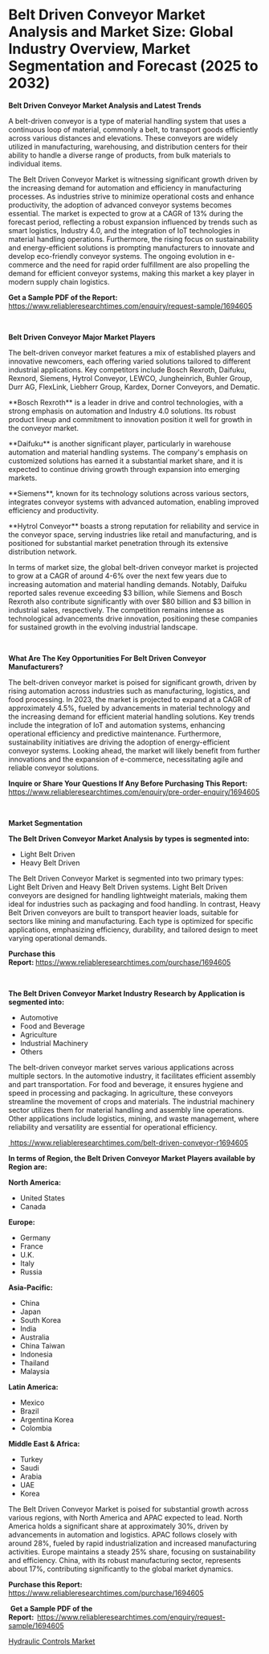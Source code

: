 <p><h1>Belt Driven Conveyor Market Analysis and Market Size: Global Industry Overview, Market Segmentation and Forecast (2025 to 2032)</h1></p><p><strong>Belt Driven Conveyor Market Analysis and Latest Trends</strong></p>
<p><p>A belt-driven conveyor is a type of material handling system that uses a continuous loop of material, commonly a belt, to transport goods efficiently across various distances and elevations. These conveyors are widely utilized in manufacturing, warehousing, and distribution centers for their ability to handle a diverse range of products, from bulk materials to individual items.</p><p>The Belt Driven Conveyor Market is witnessing significant growth driven by the increasing demand for automation and efficiency in manufacturing processes. As industries strive to minimize operational costs and enhance productivity, the adoption of advanced conveyor systems becomes essential. The market is expected to grow at a CAGR of 13% during the forecast period, reflecting a robust expansion influenced by trends such as smart logistics, Industry 4.0, and the integration of IoT technologies in material handling operations. Furthermore, the rising focus on sustainability and energy-efficient solutions is prompting manufacturers to innovate and develop eco-friendly conveyor systems. The ongoing evolution in e-commerce and the need for rapid order fulfillment are also propelling the demand for efficient conveyor systems, making this market a key player in modern supply chain logistics.</p></p>
<p><strong>Get a Sample PDF of the Report:&nbsp;</strong> <a href="https://www.reliableresearchtimes.com/enquiry/request-sample/1694605?utm_campaign=2207&utm_medium=2&utm_source=Github&utm_content=ia&utm_term=25032025&utm_id=belt-driven-conveyor">https://www.reliableresearchtimes.com/enquiry/request-sample/1694605</a></p>
<p>&nbsp;</p>
<p><strong>Belt Driven Conveyor Major Market Players</strong></p>
<p><p>The belt-driven conveyor market features a mix of established players and innovative newcomers, each offering varied solutions tailored to different industrial applications. Key competitors include Bosch Rexroth, Daifuku, Rexnord, Siemens, Hytrol Conveyor, LEWCO, Jungheinrich, Buhler Group, Durr AG, FlexLink, Liebherr Group, Kardex, Dorner Conveyors, and Dematic.</p><p>**Bosch Rexroth** is a leader in drive and control technologies, with a strong emphasis on automation and Industry 4.0 solutions. Its robust product lineup and commitment to innovation position it well for growth in the conveyor market.</p><p>**Daifuku** is another significant player, particularly in warehouse automation and material handling systems. The company's emphasis on customized solutions has earned it a substantial market share, and it is expected to continue driving growth through expansion into emerging markets.</p><p>**Siemens**, known for its technology solutions across various sectors, integrates conveyor systems with advanced automation, enabling improved efficiency and productivity.</p><p>**Hytrol Conveyor** boasts a strong reputation for reliability and service in the conveyor space, serving industries like retail and manufacturing, and is positioned for substantial market penetration through its extensive distribution network.</p><p>In terms of market size, the global belt-driven conveyor market is projected to grow at a CAGR of around 4-6% over the next few years due to increasing automation and material handling demands. Notably, Daifuku reported sales revenue exceeding $3 billion, while Siemens and Bosch Rexroth also contribute significantly with over $80 billion and $3 billion in industrial sales, respectively. The competition remains intense as technological advancements drive innovation, positioning these companies for sustained growth in the evolving industrial landscape.</p></p>
<p>&nbsp;</p>
<p><strong>What Are The Key Opportunities For Belt Driven Conveyor Manufacturers?</strong></p>
<p><p>The belt-driven conveyor market is poised for significant growth, driven by rising automation across industries such as manufacturing, logistics, and food processing. In 2023, the market is projected to expand at a CAGR of approximately 4.5%, fueled by advancements in material technology and the increasing demand for efficient material handling solutions. Key trends include the integration of IoT and automation systems, enhancing operational efficiency and predictive maintenance. Furthermore, sustainability initiatives are driving the adoption of energy-efficient conveyor systems. Looking ahead, the market will likely benefit from further innovations and the expansion of e-commerce, necessitating agile and reliable conveyor solutions.</p></p>
<p><strong>Inquire or Share Your Questions If Any Before Purchasing This Report:</strong> <a href="https://www.reliableresearchtimes.com/enquiry/pre-order-enquiry/1694605?utm_campaign=2207&utm_medium=2&utm_source=Github&utm_content=ia&utm_term=25032025&utm_id=belt-driven-conveyor">https://www.reliableresearchtimes.com/enquiry/pre-order-enquiry/1694605</a></p>
<p>&nbsp;</p>
<p><strong>Market Segmentation</strong></p>
<p><strong>The Belt Driven Conveyor Market Analysis by types is segmented into:</strong></p>
<p><ul><li>Light Belt Driven</li><li>Heavy Belt Driven</li></ul></p>
<p><p>The Belt Driven Conveyor Market is segmented into two primary types: Light Belt Driven and Heavy Belt Driven systems. Light Belt Driven conveyors are designed for handling lightweight materials, making them ideal for industries such as packaging and food handling. In contrast, Heavy Belt Driven conveyors are built to transport heavier loads, suitable for sectors like mining and manufacturing. Each type is optimized for specific applications, emphasizing efficiency, durability, and tailored design to meet varying operational demands.</p></p>
<p><strong>Purchase this Report:&nbsp;</strong><a href="https://www.reliableresearchtimes.com/purchase/1694605?utm_campaign=2207&utm_medium=2&utm_source=Github&utm_content=ia&utm_term=25032025&utm_id=belt-driven-conveyor">https://www.reliableresearchtimes.com/purchase/1694605</a></p>
<p>&nbsp;</p>
<p><strong>The Belt Driven Conveyor Market Industry Research by Application is segmented into:</strong></p>
<p><ul><li>Automotive</li><li>Food and Beverage</li><li>Agriculture</li><li>Industrial Machinery</li><li>Others</li></ul></p>
<p><p>The belt-driven conveyor market serves various applications across multiple sectors. In the automotive industry, it facilitates efficient assembly and part transportation. For food and beverage, it ensures hygiene and speed in processing and packaging. In agriculture, these conveyors streamline the movement of crops and materials. The industrial machinery sector utilizes them for material handling and assembly line operations. Other applications include logistics, mining, and waste management, where reliability and versatility are essential for operational efficiency.</p></p>
<p><a href="https://www.reliableresearchtimes.com/belt-driven-conveyor-r1694605?utm_campaign=2207&utm_medium=2&utm_source=Github&utm_content=ia&utm_term=25032025&utm_id=belt-driven-conveyor">&nbsp;https://www.reliableresearchtimes.com/belt-driven-conveyor-r1694605</a></p>
<p><strong>In terms of Region, the Belt Driven Conveyor Market Players available by Region are:</strong></p>
<p>
    <p> <strong> North America: </strong>
        <ul>
            <li>United States</li>
            <li>Canada</li>
        </ul>
        </p> 
    <p> <strong> Europe: </strong>
        <ul>
            <li>Germany</li>
            <li>France</li>
            <li>U.K.</li>
            <li>Italy</li>
            <li>Russia</li>
        </ul>
        </p> 
    <p> <strong> Asia-Pacific: </strong>
        <ul>
            <li>China</li>
            <li>Japan</li>
            <li>South Korea</li>
            <li>India</li>
            <li>Australia</li>
            <li>China Taiwan</li>
            <li>Indonesia</li>
            <li>Thailand</li>
            <li>Malaysia</li>
        </ul>
        </p> 
    <p> <strong> Latin America: </strong>
        <ul>
            <li>Mexico</li>
            <li>Brazil</li>
            <li>Argentina Korea</li>
            <li>Colombia</li>
        </ul>
        </p> 
    <p> <strong> Middle East & Africa: </strong>
        <ul>
            <li>Turkey</li>
            <li>Saudi</li>
            <li>Arabia</li>
            <li>UAE</li>
            <li>Korea</li>
        </ul>
    </p>
    </p>
<p><p>The Belt Driven Conveyor Market is poised for substantial growth across various regions, with North America and APAC expected to lead. North America holds a significant share at approximately 30%, driven by advancements in automation and logistics. APAC follows closely with around 28%, fueled by rapid industrialization and increased manufacturing activities. Europe maintains a steady 25% share, focusing on sustainability and efficiency. China, with its robust manufacturing sector, represents about 17%, contributing significantly to the global market dynamics.</p></p>
<p><strong>Purchase this Report: </strong><a href="https://www.reliableresearchtimes.com/purchase/1694605?utm_campaign=2207&utm_medium=2&utm_source=Github&utm_content=ia&utm_term=25032025&utm_id=belt-driven-conveyor">https://www.reliableresearchtimes.com/purchase/1694605</a></p>
<p>&nbsp;<strong>Get a Sample PDF of the Report:&nbsp;&nbsp;</strong><a href="https://www.reliableresearchtimes.com/enquiry/request-sample/1694605?utm_campaign=2207&utm_medium=2&utm_source=Github&utm_content=ia&utm_term=25032025&utm_id=belt-driven-conveyor">https://www.reliableresearchtimes.com/enquiry/request-sample/1694605</a></p>
<p><strong></strong></p>
<p><p><a href="https://github.com/arionmp/Market-Research-Report-List-5/blob/main/hydraulic-controls-market.md?utm_campaign=2207&utm_medium=2&utm_source=Github&utm_content=ia&utm_term=25032025&utm_id=belt-driven-conveyor">Hydraulic Controls Market</a></p></p>